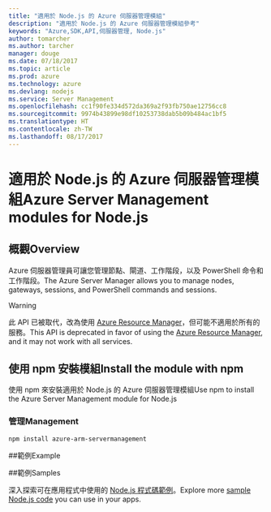 ```yaml
---
title: "適用於 Node.js 的 Azure 伺服器管理模組"
description: "適用於 Node.js 的 Azure 伺服器管理模組參考"
keywords: "Azure,SDK,API,伺服器管理, Node.js"
author: tomarcher
ms.author: tarcher
manager: douge
ms.date: 07/18/2017
ms.topic: article
ms.prod: azure
ms.technology: azure
ms.devlang: nodejs
ms.service: Server Management
ms.openlocfilehash: cc1f90fe334d572da369a2f93fb750ae12756cc8
ms.sourcegitcommit: 9974b43899e98df10253738dab5b09b484ac1bf5
ms.translationtype: HT
ms.contentlocale: zh-TW
ms.lasthandoff: 08/17/2017
---
```

# <a name="azure-server-management-modules-for-nodejs"></a><span data-ttu-id="99272-104">適用於 Node.js 的 Azure 伺服器管理模組</span><span class="sxs-lookup"><span data-stu-id="99272-104">Azure Server Management modules for Node.js</span></span>

## <a name="overview"></a><span data-ttu-id="99272-105">概觀</span><span class="sxs-lookup"><span data-stu-id="99272-105">Overview</span></span>

<span data-ttu-id="99272-106">Azure 伺服器管理員可讓您管理節點、閘道、工作階段，以及 PowerShell 命令和工作階段。</span><span class="sxs-lookup"><span data-stu-id="99272-106">The Azure Server Manager allows you to manage nodes, gateways, sessions, and PowerShell commands and sessions.</span></span>

> [!WARNING]
> <span data-ttu-id="99272-107">此 API 已被取代，改為使用 [Azure Resource Manager](/nodejs/api/overview/azure/resources)，但可能不適用於所有的服務。</span><span class="sxs-lookup"><span data-stu-id="99272-107">This API is deprecated in favor of using the [Azure Resource Manager](/nodejs/api/overview/azure/resources), and it may not work with all services.</span></span>

## <a name="install-the-module-with-npm"></a><span data-ttu-id="99272-108">使用 npm 安裝模組</span><span class="sxs-lookup"><span data-stu-id="99272-108">Install the module with npm</span></span>

<span data-ttu-id="99272-109">使用 npm 來安裝適用於 Node.js 的 Azure 伺服器管理模組</span><span class="sxs-lookup"><span data-stu-id="99272-109">Use npm to install the Azure Server Management module for Node.js</span></span>

### <a name="management"></a><span data-ttu-id="99272-110">管理</span><span class="sxs-lookup"><span data-stu-id="99272-110">Management</span></span>

```bash
npm install azure-arm-servermanagement
```

##<a name="example"></a><span data-ttu-id="99272-111">範例</span><span class="sxs-lookup"><span data-stu-id="99272-111">Example</span></span>

##<a name="samples"></a><span data-ttu-id="99272-112">範例</span><span class="sxs-lookup"><span data-stu-id="99272-112">Samples</span></span>

<span data-ttu-id="99272-113">深入探索可在應用程式中使用的 [Node.js 程式碼範例](https://azure.microsoft.com/resources/samples/?platform=nodejs)。</span><span class="sxs-lookup"><span data-stu-id="99272-113">Explore more [sample Node.js code](https://azure.microsoft.com/resources/samples/?platform=nodejs) you can use in your apps.</span></span>